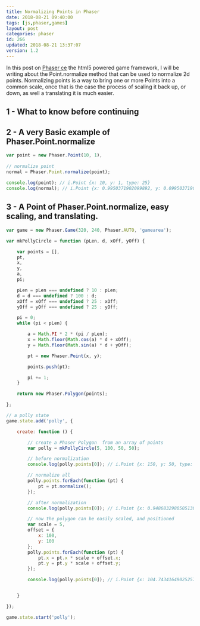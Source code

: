 ```yaml
---
title: Normalizing Points in Phaser
date: 2018-08-21 09:40:00
tags: [js,phaser,games]
layout: post
categories: phaser
id: 266
updated: 2018-08-21 13:37:07
version: 1.2
---
```


In this post on [Phaser ce](https://photonstorm.github.io/phaser-ce/) the html5 powered game framework, I will be writing about the Point.normalize method that can be used to normalize 2d points. Normalizing points is a way to bring one or more Points into a common scale, once that is the case the process of scaling it back up, or down, as well a translating it is much easier.

<!-- more -->

## 1 - What to know before continuing



## 2 - A very Basic example of Phaser.Point.normalize


```js
var point = new Phaser.Point(10, 1),
 
// normalize point
normal = Phaser.Point.normalize(point);
 
console.log(point); // i.Point {x: 10, y: 1, type: 25}
console.log(normal); // i.Point {x: 0.9950371902099892, y: 0.09950371902099892, type: 25}
```

## 3 - A Point of Phaser.Point.normalize, easy scaling, and translating.


```js
var game = new Phaser.Game(320, 240, Phaser.AUTO, 'gamearea');

var mkPollyCircle = function (pLen, d, xOff, yOff) {

    var points = [],
    pt,
    x,
    y,
    a,
    pi;

    pLen = pLen === undefined ? 10 : pLen;
    d = d === undefined ? 100 : d;
    xOff = xOff === undefined ? 25 : xOff;
    yOff = yOff === undefined ? 25 : yOff;

    pi = 0;
    while (pi < pLen) {

        a = Math.PI * 2 * (pi / pLen);
        x = Math.floor(Math.cos(a) * d + xOff);
        y = Math.floor(Math.sin(a) * d + yOff);

        pt = new Phaser.Point(x, y);

        points.push(pt);

        pi += 1;
    }

    return new Phaser.Polygon(points);

};

// a polly state
game.state.add('polly', {

    create: function () {

        // create a Phaser Polygon  from an array of points
        var polly = mkPollyCircle(5, 100, 50, 50);

        // before normalization
        console.log(polly.points[0]); // i.Point {x: 150, y: 50, type: 25}

        // normalize all
        polly.points.forEach(function (pt) {
            pt = pt.normalize();
        });

        // after normalization
        console.log(polly.points[0]); // i.Point {x: 0.9486832980505138, y: 0.3162277660168379, type: 25}

        // now the polygon can be easily scaled, and positioned
        var scale = 5,
        offset = {
            x: 100,
            y: 100
        };
        polly.points.forEach(function (pt) {
            pt.x = pt.x * scale + offset.x;
            pt.y = pt.y * scale + offset.y;
        });

        console.log(polly.points[0]); // i.Point {x: 104.74341649025257, y: 101.58113883008419, type: 25}


    }

});

game.state.start('polly');
```